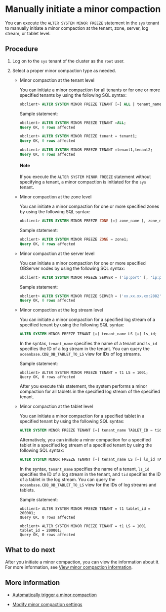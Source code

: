 # Manually initiate a minor compaction

You can execute the `ALTER SYSTEM MINOR FREEZE` statement in the `sys` tenant to manually initiate a minor compaction at the tenant, zone, server, log stream, or tablet level.

## Procedure

1. Log on to the `sys` tenant of the cluster as the `root` user.

2. Select a proper minor compaction type as needed.

   * Minor compaction at the tenant level

      You can initiate a minor compaction for all tenants or for one or more specified tenants by using the following SQL syntax:

      ```sql
      obclient> ALTER SYSTEM MINOR FREEZE TENANT [=] ALL | tenant_name [, tenant_name ...];
      ```

      Sample statement:

      ```sql
      obclient> ALTER SYSTEM MINOR FREEZE TENANT =ALL;
      Query OK, 0 rows affected

      obclient> ALTER SYSTEM MINOR FREEZE tenant = tenant1;
      Query OK, 0 rows affected

      obclient> ALTER SYSTEM MINOR FREEZE TENANT =tenant1,tenant2;
      Query OK, 0 rows affected
      ```

      <main id="notice" type='explain'>
       <h4>Note</h4>
       <p>If you execute the <code>ALTER SYSTEM MINOR FREEZE</code> statement without specifying a tenant, a minor compaction is initiated for the <code>sys</code> tenant. </p>
      </main>

   * Minor compaction at the zone level

      You can initiate a minor compaction for one or more specified zones by using the following SQL syntax:

      ```sql
      obclient> ALTER SYSTEM MINOR FREEZE ZONE [=] zone_name [, zone_name ...];
      ```

      Sample statement:

      ```sql
      obclient> ALTER SYSTEM MINOR FREEZE ZONE = zone1;
      Query OK, 0 rows affected
      ```

   * Minor compaction at the server level

      You can initiate a minor compaction for one or more specified OBServer nodes by using the following SQL syntax:

      ```sql
      obclient> ALTER SYSTEM MINOR FREEZE SERVER = ('ip:port' [, 'ip:port'...]);
      ```

      Sample statement:

      ```sql
      obclient> ALTER SYSTEM MINOR FREEZE SERVER = ('xx.xx.xx.xx:2882');
      Query OK, 0 rows affected
      ```

   * Minor compaction at the log stream level

      You can initiate a minor compaction for a specified log stream of a specified tenant by using the following SQL syntax:

      ```sql
      ALTER SYSTEM MINOR FREEZE TENANT [=] tenant_name LS [=] ls_id;
      ```

      In the syntax, `tenant_name` specifies the name of a tenant and `ls_id` specifies the ID of a log stream in the tenant. You can query the `oceanbase.CDB_OB_TABLET_TO_LS` view for IDs of log streams.

      Sample statement:

      ```shell
      obclient> ALTER SYSTEM MINOR FREEZE TENANT = t1 LS = 1001;
      Query OK, 0 rows affected
      ```

      After you execute this statement, the system performs a minor compaction for all tablets in the specified log stream of the specified tenant.

   * Minor compaction at the tablet level

      You can initiate a minor compaction for a specified tablet in a specified tenant by using the following SQL syntax:

      ```sql
      ALTER SYSTEM MINOR FREEZE TENANT [=] tenant_name TABLET_ID = tid;
      ```

      Alternatively, you can initiate a minor compaction for a specified tablet in a specified log stream of a specified tenant by using the following SQL syntax:

      ```sql
      ALTER SYSTEM MINOR FREEZE TENANT [=] tenant_name LS [=] ls_id TABLET_ID = tid;
      ```

      In the syntax, `tenant_name` specifies the name of a tenant, `ls_id` specifies the ID of a log stream in the tenant, and `tid` specifies the ID of a tablet in the log stream. You can query the `oceanbase.CDB_OB_TABLET_TO_LS` view for the IDs of log streams and tablets.

      Sample statement:

      ```shell
      obclient> ALTER SYSTEM MINOR FREEZE TENANT = t1 tablet_id = 200001;
      Query OK, 0 rows affected

      obclient> ALTER SYSTEM MINOR FREEZE TENANT = t1 LS = 1001 tablet_id = 200001;
      Query OK, 0 rows affected
      ```

## What to do next

After you initiate a minor compaction, you can view the information about it. For more information, see [View minor compaction information](4.view-dump-information.md).

## More information

* [Automatically trigger a minor compaction](../1.dump-management/2.automatically-trigger-dump.md)

* [Modify minor compaction settings](../1.dump-management/5.modify-dump-configuration.md)
